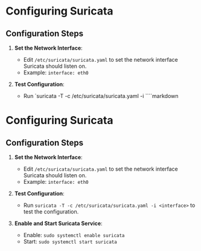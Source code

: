 # Configuring Suricata

## Configuration Steps

1. **Set the Network Interface**:
   - Edit `/etc/suricata/suricata.yaml` to set the network interface Suricata should listen on.
   - Example: `interface: eth0`

2. **Test Configuration**:
   - Run `suricata -T -c /etc/suricata/suricata.yaml -i <interface>````markdown
# Configuring Suricata

## Configuration Steps

1. **Set the Network Interface**:
   - Edit `/etc/suricata/suricata.yaml` to set the network interface Suricata should listen on.
   - Example: `interface: eth0`

2. **Test Configuration**:
   - Run `suricata -T -c /etc/suricata/suricata.yaml -i <interface>` to test the configuration.

3. **Enable and Start Suricata Service**:
   - Enable: `sudo systemctl enable suricata`
   - Start: `sudo systemctl start suricata`
